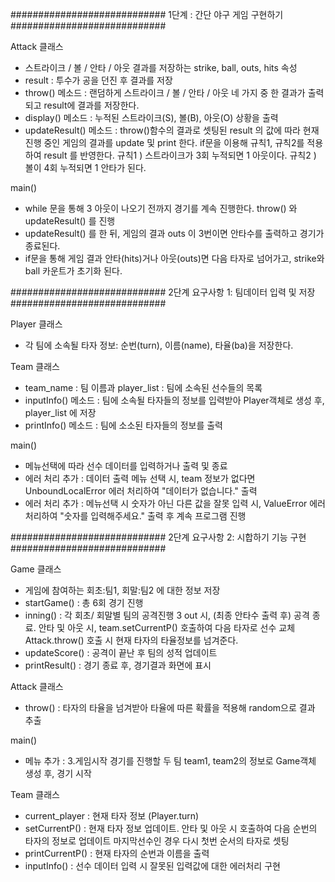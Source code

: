 ############################
 1단계 : 간단 야구 게임 구현하기
############################

Attack 클래스
 - 스트라이크 / 볼 / 안타 / 아웃 결과를 저장하는 strike, ball, outs, hits 속성
 - result : 투수가 공을 던진 후 결과를 저장
 - throw() 메소드 : 랜덤하게 스트라이크 / 볼 / 안타 / 아웃 네 가지 중 한 결과가 출력되고 result에 결과를 저장한다.
 - display() 메소드 : 누적된 스트라이크(S), 볼(B), 아웃(O) 상황을 출력
 - updateResult() 메소드 : throw()함수의 결과로 셋팅된 result 의 값에 따라 현재 진행 중인 게임의 결과를 update 및 print 한다.
  if문을 이용해 규칙1, 규칙2를 적용하여 result 를 반영한다.
  규칙1 ) 스트라이크가 3회 누적되면 1 아웃이다.
  규칙2 ) 볼이 4회 누적되면 1 안타가 된다.

main()
 - while 문을 통해 3 아웃이 나오기 전까지 경기를 계속 진행한다.
  throw() 와 updateResult() 를 진행
 - updateResult() 를 한 뒤, 게임의 결과 outs 이 3번이면 안타수를 출력하고 경기가 종료된다.
 - if문을 통해 게임 결과 안타(hits)거나 아웃(outs)면 다음 타자로 넘어가고, strike와 ball 카운트가 초기화 된다.


############################
 2단계 요구사항 1: 팀데이터 입력 및 저장
############################

Player 클래스
 - 각 팀에 소속될 타자 정보: 순번(turn), 이름(name), 타율(ba)을 저장한다.

Team 클래스
 - team_name : 팀 이름과 player_list : 팀에 소속된 선수들의 목록
 - inputInfo() 메소드 : 팀에 소속될 타자들의 정보를 입력받아 Player객체로 생성 후, player_list 에 저장
 - printInfo() 메소드 : 팀에 소소된 타자들의 정보를 출력

main()
 - 메뉴선택에 따라 선수 데이터를 입력하거나 출력 및 종료
 - 에러 처리 추가 : 데이터 출력 메뉴 선택 시, team 정보가 없다면 UnboundLocalError 에러 처리하여 "데이터가 없습니다." 출력
  - 에러 처리 추가 : 메뉴선택 시 숫자가 아닌 다른 값을 잘못 입력 시, ValueError 에러처리하여 "숫자를 입력해주세요." 출력 후 계속 프로그램 진행



############################
 2단계 요구사항 2: 시합하기 기능 구현
############################

Game 클래스
 - 게임에 참여하는 회초:팀1, 회말:팀2 에 대한 정보 저장
 - startGame() : 총 6회  경기 진행
 - inning() : 각 회초/ 회말별 팀의 공격진행
   3 out 시, (최종 안타수 출력 후) 공격 종료.
   안타 및 아웃 시, team.setCurrentP() 호출하여 다음 타자로 선수 교체
   Attack.throw() 호출 시 현재 타자의 타율정보를 넘겨준다.
 - updateScore() : 공격이 끝난 후 팀의 성적 업데이트
 - printResult() : 경기 종료 후, 경기결과 화면에 표시

Attack 클래스
 - throw() : 타자의 타율을 넘겨받아 타율에 따른 확률을 적용해 random으로 결과 추출

main()
 - 메뉴 추가 : 3.게임시작
  경기를 진행할 두 팀 team1, team2의 정보로 Game객체 생성 후, 경기 시작

Team 클래스
 - current_player : 현재 타자 정보 (Player.turn)
 - setCurrentP() : 현재 타자 정보 업데이트. 안타 및 아웃 시 호출하여 다음 순번의 타자의 정보로 업데이트
  마지막선수인 경우 다시 첫번 순서의 타자로 셋팅
 - printCurrentP() : 현재 타자의 순번과 이름을 출력
 - inputInfo() : 선수 데이터 입력 시 잘못된 입력값에 대한 에러처리 구현
